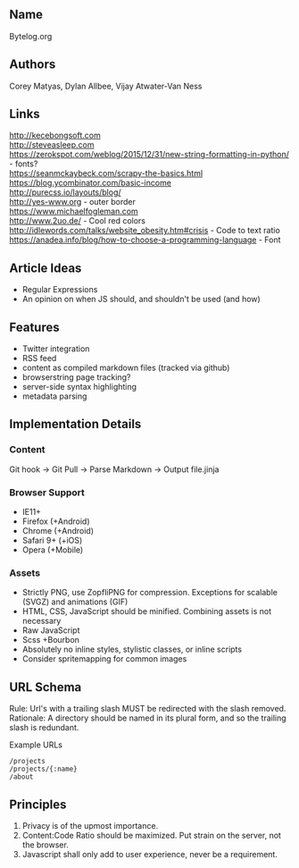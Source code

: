## Name
Bytelog.org

## Authors
Corey Matyas, Dylan Allbee, Vijay Atwater-Van Ness

## Links
http://kecebongsoft.com  
http://steveasleep.com  
https://zerokspot.com/weblog/2015/12/31/new-string-formatting-in-python/ - fonts?  
https://seanmckaybeck.com/scrapy-the-basics.html  
https://blog.ycombinator.com/basic-income  
http://purecss.io/layouts/blog/  
http://yes-www.org - outer border  
https://www.michaelfogleman.com  
http://www.2uo.de/ - Cool red colors  
http://idlewords.com/talks/website_obesity.htm#crisis - Code to text ratio
https://anadea.info/blog/how-to-choose-a-programming-language - Font

## Article Ideas
- Regular Expressions
- An opinion on when JS should, and shouldn't be used (and how)

## Features
- Twitter integration
- RSS feed
- content as compiled markdown files (tracked via github)
- browserstring page tracking?
- server-side syntax highlighting
- metadata parsing

## Implementation Details

### Content
Git hook -> Git Pull -> Parse Markdown -> Output file.jinja

### Browser Support
* IE11+
* Firefox (+Android)
* Chrome (+Android)
* Safari 9+ (+iOS)
* Opera (+Mobile)

### Assets
* Strictly PNG, use ZopfliPNG for compression. Exceptions for scalable (SVGZ) and animations (GIF)
* HTML, CSS, JavaScript should be minified. Combining assets is not necessary
* Raw JavaScript
* Scss +Bourbon
* Absolutely no inline styles, stylistic classes, or inline scripts
* Consider spritemapping for common images

## URL Schema
Rule: Url's with a trailing slash MUST be redirected with the slash removed.  
Rationale: A directory should be named in its plural form, and so the trailing slash is redundant.  

Example URLs
```
/projects
/projects/{:name}
/about
```

## Principles
1. Privacy is of the upmost importance.
2. Content:Code Ratio should be maximized. Put strain on the server, not the browser.
3. Javascript shall only add to user experience, never be a requirement.